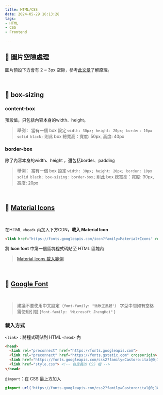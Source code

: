 ```yaml
---
title: HTML/CSS
date: 2024-05-29 16:13:28
tags: 
- HTML
- CSS
- Frontend

---
```


## 🏅 圖片空隙處理

圖片預設下方會有 2 ~ 3px 空隙，參考[此文章](https://tzuhui.github.io/2020/01/08/HTML/html-img-blank/)了解原理。

</br>

## 🏅 box-sizing

### content-box

預設值，只包括內容本身的width、height。
>舉例：
當有一個 box 設定 `width: 30px; height: 20px; border: 10px solid black;`
則此 box 總寬高：寬度: 50px, 高度: 40px

### border-box

除了內容本身的width、height ，還包括border、padding
>舉例：
當有一個 box 設定 `width: 30px; height: 20px; border: 10px solid black; box-sizing: border-box;`
則此 box 總寬高：寬度: 30px, 高度: 20px

</br>

## 🏅 [Material Icons](https://fonts.google.com/icons?icon.set=Material+Icons&icon.style=Filled)

</br>

在HTML `<head>` 內加入下方CDN，**載入 Material Icon**

```html
<link href="https://fonts.googleapis.com/icon?family=Material+Icons" rel="stylesheet">
```

將 **Icon font** 中第一個區塊程式碼貼至 HTML 區塊內
> [Material Icons 載入範例](https://codepen.io/Jainee0110/pen/gOJOPoz)

</br>

## 🏅 [Google Font](https://fonts.google.com/)

</br>

> 建議不要使用中文設定（`font-family: "微軟正黑體"`）
> 字型中間如有空格需使用引號 (`font-family: "Microsoft JhengHei"` )

### 載入方式

`<link>`：將程式碼貼到 HTML `<head>` 內

```html
<head>
  <link rel="preconnect" href="https://fonts.googleapis.com">
  <link rel="preconnect" href="https://fonts.gstatic.com" crossorigin>
  <link href="https://fonts.googleapis.com/css2?family=Castoro:ital@0;1&display=swap" rel="stylesheet">
  <link href="style.css"> <!-- 自定義的 CSS 檔 -->
</head>
```

`@import`：在 CSS 最上方加入

```css
@import url('https://fonts.googleapis.com/css2?family=Castoro:ital@0;1&display=swap')
```
